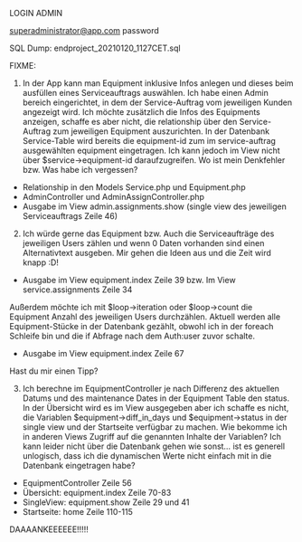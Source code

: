 LOGIN ADMIN

superadministrator@app.com
password

SQL Dump:
endproject_20210120_1127CET.sql

FIXME:

1. In der App kann man Equipment inklusive Infos anlegen und dieses beim ausfüllen eines Serviceauftrags auswählen. Ich habe einen Admin bereich eingerichtet, in dem der Service-Auftrag vom jeweiligen Kunden angezeigt wird. Ich möchte zusätzlich die Infos des Equipments anzeigen, schaffe es aber nicht, die relationship über den Service-Auftrag zum jeweiligen Equipment auszurichten. In der Datenbank Service-Table wird bereits die equipment-id zum im service-auftrag ausgewählten equipment eingetragen. Ich kann jedoch im View nicht über $service->equipment-id daraufzugreifen. Wo ist mein Denkfehler bzw. Was habe ich vergessen?
- Relationship in den Models Service.php und Equipment.php
- AdminController und AdminAssignController.php 
- Ausgabe im View admin.assignments.show (single view des jeweiligen Serviceauftrags Zeile 46) 

2. Ich würde gerne das Equipment bzw. Auch die Serviceaufträge des jeweiligen Users zählen und wenn 0 Daten vorhanden sind einen Alternativtext ausgeben. Mir gehen die Ideen aus und die Zeit wird knapp :D! 
- Ausgabe im View equipment.index Zeile 39 bzw. Im View service.assignments Zeile 34

Außerdem möchte ich mit $loop->iteration oder $loop->count die Equipment Anzahl des jeweiligen Users durchzählen. Aktuell werden alle Equipment-Stücke in der Datenbank gezählt, obwohl ich in der foreach Schleife bin und die if Abfrage nach dem Auth:user zuvor schalte. 
- Ausgabe im View equipment.index Zeile 67

Hast du mir einen Tipp?

3. Ich berechne im EquipmentController je nach Differenz des aktuellen Datums und des maintenance Dates in der Equipment Table den status. In der Übersicht wird es im View ausgegeben aber ich schaffe es nicht, die Variablen $equipment->diff_in_days und $equipment->status in der single view und der Startseite verfügbar zu machen. Wie bekomme ich in anderen Views Zugriff auf die genannten Inhalte der Variablen? Ich kann leider nicht über die Datenbank gehen wie sonst… ist es generell unlogisch, dass ich die dynamischen Werte nicht einfach mit in die Datenbank eingetragen habe?
- EquipmentController Zeile 56
- Übersicht: equipment.index Zeile 70-83
- SingleView: equipment.show Zeile 29 und 41
- Startseite: home Zeile 110-115

DAAAANKEEEEEE!!!!!